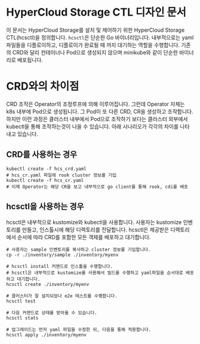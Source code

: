 # HyperCloud Storage CTL 디자인 문서
이 문서는 HyperCloud Storage를 설치 및 제어하기 위한 HyperCloud Storage CTL(hcsctl)을 정의합니다. `hcsctl`은 단순한 Go 바이너리입니다. 내부적으로는 yaml파일들을 디플로이하고, 디플로이가 완료될 때 까지 대기하는 역할을 수행합니다. 기존의 CRD와 달리 컨테이너나 Pod으로 생성되지 않으며 minikube와 같이 단순한 바이너리로 배포됩니다.

# CRD와의 차이점
CRD 조작은 Operator의 조정루프에 의해 이루어집니다. 그런데 Operator 자체는 k8s 내부에 Pod으로 생성됩니다. 그 Pod이 또 다른 CRD, CR을 생성하고 조작합니다. 하지만 이런 과정은 클러스터 내부에서 Pod으로 조작하기 보다는 클러스터 외부에서 kubectl을 통해 조작하는것이 나을 수 있습니다. 아래 시나리오가 각각의 차이를 나타내고 있습니다.

## CRD를 사용하는 경우
```
kubectl create -f hcs_crd.yaml
# hcs_cr.yaml 파일에 rook cluster 정보를 기입
kubectl create -f hcs_cr.yaml
# 이제 Operator는 해당 CR을 보고 내부적으로 go client를 통해 rook, cdi를 배포
```

## hcsctl을 사용하는 경우
hcsctl은 내부적으로 kustomize와 kubectl을 사용합니다. 사용자는 kustomize 인벤토리를 만들고, 인스톨시에 해당 디렉토리를 전달합니다. hcsctl은 제공받은 디렉토리에서 순서에 따라 CRD를 포함한 모든 객체를 배포하고 대기합니다.

```
# 사용자는 sample 인벤토리를 복사하고 cluster 정보를 기입합니다.
cp -r ./inventory/sample ./inventory/myenv

# hcsctl install 커맨드로 인스톨을 수행합니다.
# hcsctl은 내부적으로 kustomize를 사용해서 빌드를 수행하고 yaml파일을 순서대로 배포하고 대기합니다.
hcsctl create ./inventory/myenv

# 클러스터가 잘 설치되었나 e2e 테스트를 수행합니다.
hcsctl test

# 다음 커맨드로 상태를 받아올 수 있습니다.
hcsctl stats

# 업그레이드는 먼저 yaml 파일을 수정한 뒤, 다음을 통해 적용합니다.
hcsctl apply ./inventory/myenv
```
